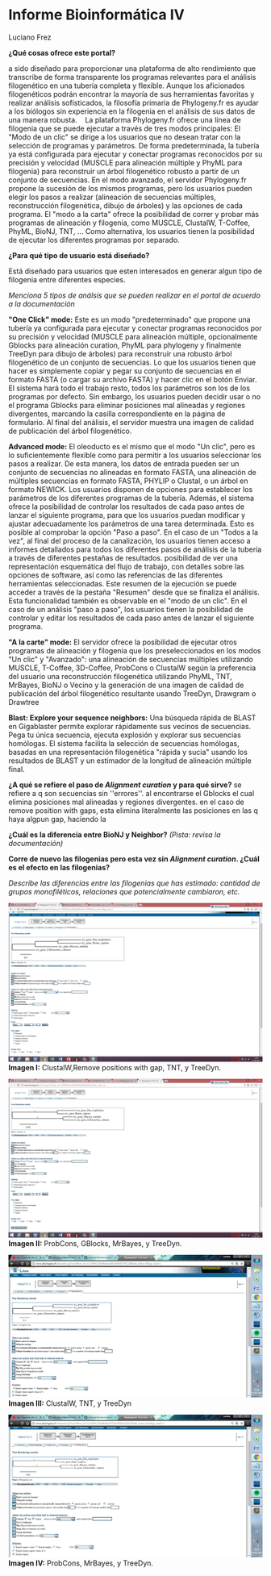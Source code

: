 # Informe Bioinformática IV
Luciano Frez

**¿Qué cosas ofrece este portal?** 
 
a sido diseñado para proporcionar una plataforma de alto rendimiento que transcribe de forma transparente los programas relevantes para el análisis filogenético en una tubería completa y flexible. Aunque los aficionados filogenéticos podrán encontrar la mayoría de sus herramientas favoritas y realizar análisis sofisticados, la filosofía primaria de Phylogeny.fr es ayudar a los biólogos sin experiencia en la filogenia en el análisis de sus datos de una manera robusta.
 
 La plataforma Phylogeny.fr ofrece una línea de filogenia que se puede ejecutar a través de tres modos principales:
El "Modo de un clic" se dirige a los usuarios que no desean tratar con la selección de programas y parámetros. De forma predeterminada, la tubería ya está configurada para ejecutar y conectar programas reconocidos por su precisión y velocidad (MUSCLE para alineación múltiple y PhyML para filogenia) para reconstruir un árbol filogenético robusto a partir de un conjunto de secuencias.
En el modo avanzado, el servidor Phylogeny.fr propone la sucesión de los mismos programas, pero los usuarios pueden elegir los pasos a realizar (alineación de secuencias múltiples, reconstrucción filogenética, dibujo de árboles) y las opciones de cada programa.
El "modo a la carta" ofrece la posibilidad de correr y probar más programas de alineación y filogenia, como MUSCLE, ClustalW, T-Coffee, PhyML, BioNJ, TNT, ...
Como alternativa, los usuarios tienen la posibilidad de ejecutar los diferentes programas por separado.

**¿Para qué tipo de usuario está diseñado?**

Está diseñado para usuarios que esten interesados en generar algun tipo de filogenia entre diferentes especies.

*Menciona 5 tipos de análsis que se pueden realizar en el portal de acuerdo a la documentación*

**"One Click" mode:** Este es un modo "predeterminado" que propone una tubería ya configurada para ejecutar y conectar programas reconocidos por su precisión y velocidad (MUSCLE para alineación múltiple, opcionalmente Gblocks para alineación curation, PhyML para phylogeny y finalmente TreeDyn para dibujo de árboles) para reconstruir una robusto árbol filogenético de un conjunto de secuencias. Lo que los usuarios tienen que hacer es simplemente copiar y pegar su conjunto de secuencias en el formato FASTA (o cargar su archivo FASTA) y hacer clic en el botón Enviar. El sistema hará todo el trabajo resto, todos los parámetros son los de los programas por defecto. Sin embargo, los usuarios pueden decidir usar o no el programa Gblocks para eliminar posiciones mal alineadas y regiones divergentes, marcando la casilla correspondiente en la página de formulario. Al final del análisis, el servidor muestra una imagen de calidad de publicación del árbol filogenético.

**Advanced mode:** El oleoducto es el mismo que el modo "Un clic", pero es lo suficientemente flexible como para permitir a los usuarios seleccionar los pasos a realizar. De esta manera, los datos de entrada pueden ser un conjunto de secuencias no alineadas en formato FASTA, una alineación de múltiples secuencias en formato FASTA, PHYLIP o Clustal, o un árbol en formato NEWICK.
Los usuarios disponen de opciones para establecer los parámetros de los diferentes programas de la tubería.
Además, el sistema ofrece la posibilidad de controlar los resultados de cada paso antes de lanzar el siguiente programa, para que los usuarios puedan modificar y ajustar adecuadamente los parámetros de una tarea determinada. Esto es posible al comprobar la opción "Paso a paso".
En el caso de un "Todos a la vez", al final del proceso de la canalización, los usuarios tienen acceso a informes detallados para todos los diferentes pasos de análisis de la tubería a través de diferentes pestañas de resultados. posibilidad de ver una representación esquemática del flujo de trabajo, con detalles sobre las opciones de software, así como las referencias de las diferentes herramientas seleccionadas. Este resumen de la ejecución se puede acceder a través de la pestaña "Resumen" desde que se finaliza el análisis. Esta funcionalidad también es observable en el "modo de un clic". En el caso de un análisis "paso a paso", los usuarios tienen la posibilidad de controlar y editar los resultados de cada paso antes de lanzar el siguiente programa.

**"A la carte" mode:** El servidor ofrece la posibilidad de ejecutar otros programas de alineación y filogenia que los preseleccionados en los modos "Un clic" y "Avanzado":
una alineación de secuencias múltiples utilizando MUSCLE, T-Coffee, 3D-Coffee, ProbCons o ClustalW según la preferencia del usuario
una reconstrucción filogenética utilizando PhyML, TNT, MrBayes, BioNJ o Vecino y
la generación de una imagen de calidad de publicación del árbol filogenético resultante usando TreeDyn, Drawgram o Drawtree

**Blast: Explore your sequence neighbors:** Una búsqueda rápida de BLAST en Gigablaster permite explorar rápidamente sus vecinos de secuencias. Pega tu única secuencia, ejecuta explosión y explorar sus secuencias homólogas. El sistema facilita la selección de secuencias homólogas, basadas en una representación filogenética "rápida y sucia" usando los resultados de BLAST y un estimador de la longitud de alineación múltiple final.



**¿A qué se refiere el paso de *Alignment curation* y para qué sirve?**
se refiere a q son secuencias sin ''errores''. al encontrarse el Gblocks el cual elimina posiciones mal alineadas y regiones divergentes. en el caso de remove position with gaps, esta elimina literalmente las posiciones en las q haya algpun gap, haciendo la

**¿Cuál es la diferencia entre BioNJ y Neighbor?** *(Pista: revisa la documentación)*
 
**Corre de nuevo las filogenias pero esta vez sin *Alignment curation*. ¿Cuál es el efecto en las filogenias?**

*Describe las diferencias entre las filogenias que has estimado: cantidad de grupos monofiléticos, relaciones que potencialmente cambiaron, etc.*

![imagen](https://github.com/MrPiggie/Informe-Bioinform-tica-IV/blob/master/ClustalW,Remove%20positions%20with%20gap,%20TNT,%20y%20TreeDyn%20the%20real.png?raw=true)
**Imagen I:** ClustalW,Remove positions with gap, TNT, y TreeDyn.

![imagen](https://github.com/MrPiggie/Informe-Bioinform-tica-IV/blob/master/ProbCons,%20GBlocks,%20MrBayes,%20y%20TreeDyn%20the%20real.png?raw=true)
**Imagen II:** ProbCons, GBlocks, MrBayes, y TreeDyn.

![imagen](https://github.com/MrPiggie/Informe-Bioinform-tica-IV/blob/master/ClustalW,%20TNT,%20y%20TreeDyn.png?raw=true)
**Imagen III:** ClustalW, TNT, y TreeDyn

![imagen](https://github.com/MrPiggie/Informe-Bioinform-tica-IV/blob/master/ProbCons,%20MrBayes,%20y%20TreeDyn.png?raw=true)
**Imagen IV:** ProbCons, MrBayes, y TreeDyn.


